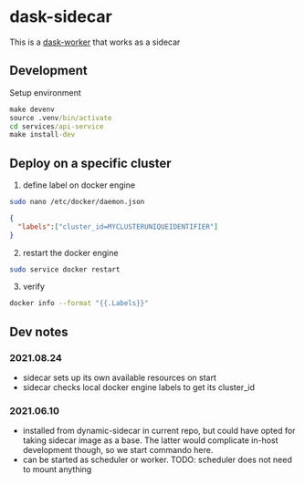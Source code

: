 # dask-sidecar

This is a [dask-worker](https://distributed.dask.org/en/latest/worker.html) that works as a sidecar


## Development

Setup environment

```cmd
make devenv
source .venv/bin/activate
cd services/api-service
make install-dev
```

## Deploy on a specific cluster

1. define label on docker engine

  ```bash
  sudo nano /etc/docker/daemon.json
  ```

  ```json
  {
    "labels":["cluster_id=MYCLUSTERUNIQUEIDENTIFIER"]
  }
  ```

2. restart the docker engine

  ```bash
  sudo service docker restart
  ```

3. verify

  ```bash
  docker info --format "{{.Labels}}"
  ```


## Dev notes

### 2021.08.24

  - sidecar sets up its own available resources on start
  - sidecar checks local docker engine labels to get its cluster_id

### 2021.06.10

  - installed from dynamic-sidecar in current repo, but could have opted for taking sidecar image as a base. The latter would complicate in-host development though, so we start commando here.
  - can be started as scheduler or worker. TODO: scheduler does not need to mount anything

